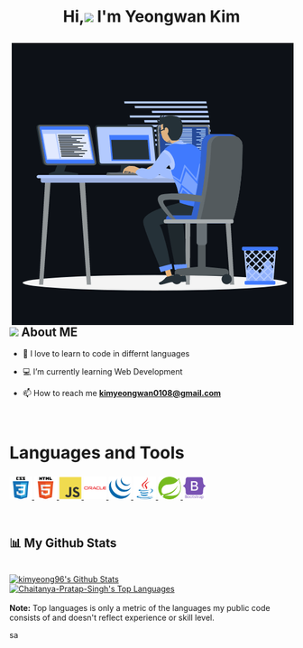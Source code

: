 
<h1 align ="center">Hi,<img src ="https://drive.google.com/uc?export=view&id=1hdtPYtcno6Z9owg3qrWxBZ-csBM5Dy0W"width = 35> I'm Yeongwan Kim</h1>
<div align = "left" width = 50%>

<p><img align="right" src="https://github.com/kimyeong96/kimyeong96/blob/main/animation_500_kxa883sd.gif" alt="kimyeong96" /></p>

<h2><img src="https://emojipedia-us.s3.dualstack.us-west-1.amazonaws.com/thumbs/120/samsung/312/man-raising-hand-light-skin-tone_1f64b-1f3fb-200d-2642-fe0f.png"> About ME </h2>

- 🌱 I love to learn to code in differnt languages

- 💻 I’m currently learning Web Development

- 📫 How to reach me **kimyeongwan0108@gmail.com**
</div>

<br>

<h2 style="font-size:30px" align ="left" width = 100%>Languages and Tools</h2>
<p align="left">
<p align="left">
<a href="https://www.w3schools.com/css/" target="_blank" rel="noreferrer"> <img
      src="https://raw.githubusercontent.com/devicons/devicon/master/icons/css3/css3-original-wordmark.svg" alt="css3"
      width="40" height="40" /> </a>
<a href="https://www.w3.org/html/" target="_blank" rel="noreferrer"> <img
      src="https://raw.githubusercontent.com/devicons/devicon/master/icons/html5/html5-original-wordmark.svg"
      alt="html5" width="40" height="40" /> </a>
<a href="https://developer.mozilla.org/en-US/docs/Web/JavaScript" target="_blank"
    rel="noreferrer"> <img
      src="https://raw.githubusercontent.com/devicons/devicon/master/icons/javascript/javascript-original.svg"
      alt="javascript" width="40" height="40" /> </a>
<a href="https://www.oracle.com/database/" target="_blank"
    rel="noreferrer"> <img
      src="https://raw.githubusercontent.com/devicons/devicon/master/icons/oracle/oracle-original.svg"
      alt="oracle" width="40" height="40" /> </a>
<a href="https://jquery.com/" target="_blank"
    rel="noreferrer"> <img
      src="https://raw.githubusercontent.com/devicons/devicon/master/icons/jquery/jquery-original.svg"
      alt="jquery" width="40" height="40" /> </a>
<a href="https://www.java.com" target="_blank" rel="noreferrer"> <img
      src="https://raw.githubusercontent.com/devicons/devicon/master/icons/java/java-original.svg" alt="java" width="40"
      height="40" /> </a>
<a href="https://spring.io/" target="_blank"
    rel="noreferrer"> <img
      src="https://raw.githubusercontent.com/devicons/devicon/master/icons/spring/spring-original.svg"
      alt="spring" width="40" height="40" /> </a>
<a href="https://getbootstrap.com" target="_blank" rel="noreferrer">
    <img src="https://raw.githubusercontent.com/devicons/devicon/master/icons/bootstrap/bootstrap-plain-wordmark.svg"
      alt="bootstrap" width="40" height="40" /> </a>
<br>

<div>
 <br>

## 📊 My Github Stats
  <br/>
    <a href="https://github.com/kimyeong96/github-readme-stats"><img alt="kimyeong96's Github Stats" src="https://github-readme-stats.vercel.app/api?username=kimyeong96&show_icons=true&count_private=true&theme=react&hide_border=true&bg_color=0D1117" /></a>
    <br>
  <a href="https://github.com/kimyeong96/github-readme-stats"><img alt="Chaitanya-Pratap-Singh's Top Languages" src="https://github-readme-stats.vercel.app/api/top-langs/?username=kimyeong96&langs_count=8&count_private=true&layout=compact&theme=react&hide_border=true&bg_color=0D1117" /></a>
  <br/>
  <br>
  <b>Note:</b> Top languages is only a metric of the languages my public code consists of and doesn't reflect experience or skill level.

sa






